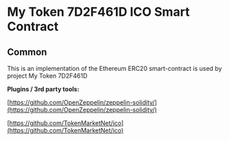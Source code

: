 # My Token 7D2F461D ICO Smart Contract

## Common

This is an implementation of the Ethereum ERC20 smart-contract is used by project My Token 7D2F461D

<b>Plugins / 3rd party tools:</b>

[https://github.com/OpenZeppelin/zeppelin-solidity/](https://github.com/OpenZeppelin/zeppelin-solidity/)

[https://github.com/TokenMarketNet/ico](https://github.com/TokenMarketNet/ico)